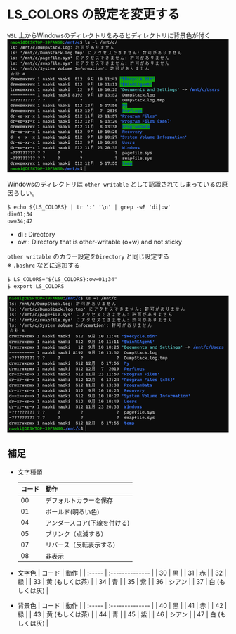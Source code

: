 # LS_COLORS の設定を変更する

`WSL` 上からWindowsのディレクトリをみるとディレクトリに背景色が付く
![](images/capture4.png)

Windowsのディレクトリは `other writable` として認識されてしまっているの原因らしい。

```console
$ echo ${LS_COLORS} | tr ':' '\n' | grep -wE 'di|ow'
di=01;34
ow=34;42
```

* di : Directory
* ow : Directory that is other-writable (o+w) and not sticky

`other writable` のカラー設定を`Directory` と同じ設定する   
※ `.bashrc`  などに追加する
```
$ LS_COLORS="${LS_COLORS}:ow=01;34"
$ export LS_COLORS
```

![](images/capture6.png)

## 補足

* 文字種類

    | コード | 動作                         |
    | :----- | :--------------------------- |
    | 00     | デフォルトカラーを保存       |
    | 01     | ボールド(明るい色)           |
    | 04     | アンダースコア(下線を付ける) |
    | 05     | ブリンク（点滅する）         |
    | 07     | リバース（反転表示する）     |
    | 08     | 非表示                       |

* 文字色
    | コード | 動作            |
    | :----- | :-------------- |
    | 30     | 黒              |
    | 31     | 赤              |
    | 32     | 緑              |
    | 33     | 黄 (もしくは茶) |
    | 34     | 青              |
    | 35     | 紫              |
    | 36     | シアン          |
    | 37     | 白 (もしくは灰) |

* 背景色
    | コード | 動作            |
    | :----- | :-------------- |
    | 40     | 黒              |
    | 41     | 赤              |
    | 42     | 緑              |
    | 43     | 黄 (もしくは茶) |
    | 44     | 青              |
    | 45     | 紫              |
    | 46     | シアン          |
    | 47     | 白 (もしくは灰) |
